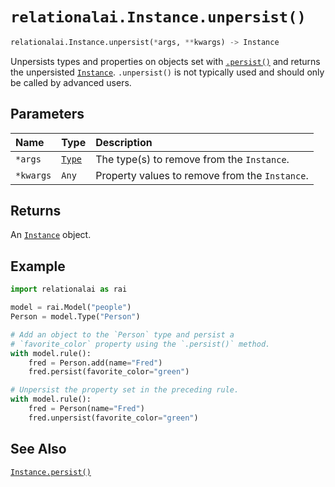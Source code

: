 # `relationalai.Instance.unpersist()`

```python
relationalai.Instance.unpersist(*args, **kwargs) -> Instance
```

Unpersists types and properties on objects set with [`.persist()`](./persist.md)
and returns the unpersisted [`Instance`](./unpersist.md).
`.unpersist()` is not typically used and should only be called by advanced users.

## Parameters

| Name | Type | Description |
| :--- | :--- | :------ |
| `*args` | [`Type`](../Type/README.md) | The type(s) to remove from the `Instance`. |
| `*kwargs` | `Any` | Property values to remove from the `Instance`. |

## Returns

An [`Instance`](./README.md) object.

## Example

```python
import relationalai as rai

model = rai.Model("people")
Person = model.Type("Person")

# Add an object to the `Person` type and persist a
# `favorite_color` property using the `.persist()` method.
with model.rule():
    fred = Person.add(name="Fred")
    fred.persist(favorite_color="green")

# Unpersist the property set in the preceding rule.
with model.rule():
    fred = Person(name="Fred")
    fred.unpersist(favorite_color="green")
```

## See Also

[`Instance.persist()`](./persist.md)
